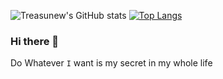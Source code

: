 ![Treasunew's GitHub stats](https://github-readme-stats.vercel.app/api?username=treasunew&show_icons=true&theme=gruvbox)
[![Top Langs](https://github-readme-stats.vercel.app/api/top-langs/?username=treasunew)](https://github.com/anuraghazra/github-readme-stats)
### Hi there 👋
Do Whatever ```I``` want is my secret in my whole life
